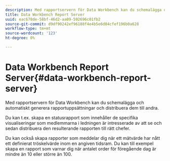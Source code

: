 ```yaml
---
description: Med rapportservern för Data Workbench kan du schemalägga och automatiskt generera rapportuppsättningar och distribuera dem till andra.
title: Data Workbench Report Server
uuid: eac678de-58bf-46d2-aa09-592696c01fb2
source-git-commit: d9df90242ef96188f4e4b5e6d04cfef196b0a628
workflow-type: tm+mt
source-wordcount: '123'
ht-degree: 0%

---
```



# Data Workbench Report Server{#data-workbench-report-server}

Med rapportservern för Data Workbench kan du schemalägga och automatiskt generera rapportuppsättningar och distribuera dem till andra.

Du kan t.ex. skapa en statusrapport som innehåller de specifika visualiseringar som medlemmarna i ledningen är intresserade av att se och sedan distribuera den resulterande rapporten till rätt chefer.

Du kan också skapa rapporter som meddelar dig när ett mätvärde har nått ett definierat tröskelvärde inom en angiven tidsram. Du kan till exempel skapa en rapport som varnar dig när antalet order för föregående dag är mindre än 10 eller större än 100.
